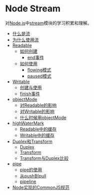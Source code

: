 # Node Stream
对[Node.js]中[stream]模块的学习积累和理解。

- [什么是流](docs/what-is-stream.md)
- [为什么使用流](docs/when-to-use-stream.md)
- [Readable](docs/readable.md)
  - [如何创建](docs/readable.md#如何创建)
    - [end事件](docs/readable.md#end事件)
  - [如何使用](docs/readable.md#如何使用)
    - [flowing模式](docs/readable.md#flowing模式)
    - [paused模式](docs/readable.md#paused模式)
- [Writable](docs/writable.md)
  - [创建与使用](docs/writable.md#创建与使用)
  - [finish事件](docs/writable.md#finish事件)
- [objectMode](docs/objectMode.md)
  - [对Readable的影响](docs/objectMode.md#对readable的影响)
  - [对Writable的影响](docs/objectMode.md#对writable的影响)
  - [什么时候用objectMode](docs/objectMode.md#什么时候用objectmode)
- [highWaterMark](docs/highWaterMark.md)
  - [Readable中的缓存](docs/highWaterMark.md#readable中的缓存)
  - [Writable中的缓存](docs/highWaterMark.md#writable中的缓存)
- [Duplex和Transform](docs/duplex-and-transform.md)
  - [Duplex](docs/pipe.md#duplex)
  - [Transform](docs/pipe.md#transform)
  - [Transform与Duplex比较](docs/pipe.md#transform与duplex比较)
- [pipe](docs/pipe.md)
  - [pipe的使用](docs/pipe.md#pipe的使用)
  - [从push到pull](docs/pipe.md#从push到pull)
  - [pipeline](docs/pipe.md#pipeline)
- [Node实现的CommonJS规范](docs/node-module.md)

[Node.js]: https://nodejs.org/
[stream]: https://nodejs.org/api/stream.html

